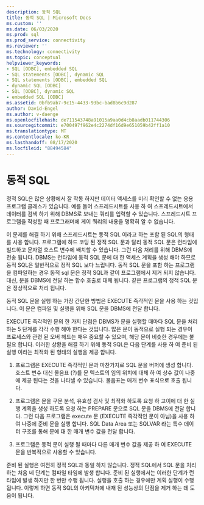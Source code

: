 ```yaml
---
description: 동적 SQL
title: 동적 SQL | Microsoft Docs
ms.custom: ''
ms.date: 06/03/2020
ms.prod: sql
ms.prod_service: connectivity
ms.reviewer: ''
ms.technology: connectivity
ms.topic: conceptual
helpviewer_keywords:
- SQL [ODBC], embedded SQL
- SQL statements [ODBC], dynamic SQL
- SQL statements [ODBC], embedded SQL
- dynamic SQL [ODBC]
- SQL [ODBC], dynamic SQL
- embedded SQL [ODBC]
ms.assetid: 0bfb9ab7-9c15-4433-93bc-bad8b6c9d287
author: David-Engel
ms.author: v-daenge
ms.openlocfilehash: de711543748a91015a9aa0d4cb8aadb011744306
ms.sourcegitcommit: e700497f962e4c2274df16d9e651059b42ff1a10
ms.translationtype: MT
ms.contentlocale: ko-KR
ms.lasthandoff: 08/17/2020
ms.locfileid: "88494584"
---
```

# <a name="dynamic-sql"></a>동적 SQL
정적 SQL은 많은 상황에서 잘 작동 하지만 데이터 액세스를 미리 확인할 수 없는 응용 프로그램 클래스가 있습니다. 예를 들어 스프레드시트를 사용 하 여 스프레드시트에서 데이터를 검색 하기 위해 DBMS로 보내는 쿼리를 입력할 수 있습니다. 스프레드시트 프로그램을 작성할 때 프로그래머에 게이 쿼리의 내용을 명확히 알 수 없습니다.  
  
 이 문제를 해결 하기 위해 스프레드시트는 동적 SQL 이라고 하는 포함 된 SQL의 형태를 사용 합니다. 프로그램에 하드 코딩 된 정적 SQL 문과 달리 동적 SQL 문은 런타임에 빌드하고 문자열 호스트 변수에 배치할 수 있습니다. 그런 다음 처리를 위해 DBMS에 전송 됩니다. DBMS는 런타임에 동적 SQL 문에 대 한 액세스 계획을 생성 해야 하므로 동적 SQL은 일반적으로 정적 SQL 보다 느립니다. 동적 SQL 문을 포함 하는 프로그램을 컴파일하는 경우 동적 sql 문은 정적 SQL과 같이 프로그램에서 제거 되지 않습니다. 대신, 문을 DBMS에 전달 하는 함수 호출로 대체 됩니다. 같은 프로그램의 정적 SQL 문은 정상적으로 처리 됩니다.  
  
 동적 SQL 문을 실행 하는 가장 간단한 방법은 EXECUTE 즉각적인 문을 사용 하는 것입니다. 이 문은 컴파일 및 실행을 위해 SQL 문을 DBMS에 전달 합니다.  
  
 EXECUTE 즉각적인 문의 한 가지 단점은 DBMS가 문을 실행할 때마다 SQL 문을 처리 하는 5 단계를 각각 수행 해야 한다는 것입니다. 많은 문이 동적으로 실행 되는 경우이 프로세스와 관련 된 오버 헤드는 매우 중요할 수 있으며, 해당 문이 비슷한 경우에는 불필요 합니다. 이러한 상황을 해결 하기 위해 동적 SQL은 다음 단계를 사용 하 여 준비 된 실행 이라는 최적화 된 형태의 실행을 제공 합니다.  
  
1.  프로그램은 EXECUTE 즉각적인 문과 마찬가지로 SQL 문을 버퍼에 생성 합니다. 호스트 변수 대신 물음표 (?)를 문 텍스트의 임의 위치에 대체 하 여 상수 값이 나중에 제공 된다는 것을 나타낼 수 있습니다. 물음표는 매개 변수 표식으로 호출 됩니다.  
  
2.  프로그램은 문을 구문 분석, 유효성 검사 및 최적화 하도록 요청 하 고이에 대 한 실행 계획을 생성 하도록 요청 하는 PREPARE 문으로 SQL 문을 DBMS에 전달 합니다. 그런 다음 프로그램은 execute 문 (EXECUTE 즉각적인 문이 아님)을 사용 하 여 나중에 준비 문을 실행 합니다. SQL Data Area 또는 SQLVAR 라는 특수 데이터 구조를 통해 문에 대 한 매개 변수 값을 전달 합니다.  
  
3.  프로그램은 동적 문이 실행 될 때마다 다른 매개 변수 값을 제공 하 여 EXECUTE 문을 반복적으로 사용할 수 있습니다.  
  
 준비 된 실행은 여전히 정적 SQL과 동일 하지 않습니다. 정적 SQL에서 SQL 문을 처리 하는 처음 네 단계는 컴파일 타임에 발생 합니다. 준비 된 실행에서는 이러한 단계가 런타임에 발생 하지만 한 번만 수행 됩니다. 실행을 호출 하는 경우에만 계획 실행이 수행 됩니다. 이렇게 하면 동적 SQL의 아키텍처에 내재 된 성능상의 단점을 제거 하는 데 도움이 됩니다.
